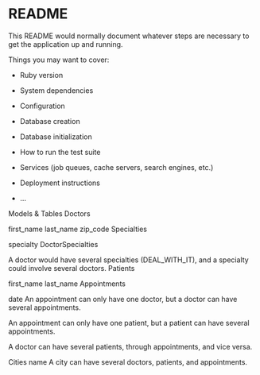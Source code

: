# README

This README would normally document whatever steps are necessary to get the
application up and running.

Things you may want to cover:

* Ruby version

* System dependencies

* Configuration

* Database creation

* Database initialization

* How to run the test suite

* Services (job queues, cache servers, search engines, etc.)

* Deployment instructions

* ...


Models & Tables
Doctors

first_name
last_name
zip_code
Specialties

specialty
DoctorSpecialties

A doctor would have several specialties (DEAL_WITH_IT), and a specialty could involve several doctors.
Patients

first_name
last_name
Appointments

date
An appointment can only have one doctor, but a doctor can have several appointments.

An appointment can only have one patient, but a patient can have several appointments.

A doctor can have several patients, through appointments, and vice versa.

Cities
name
A city can have several doctors, patients, and appointments.